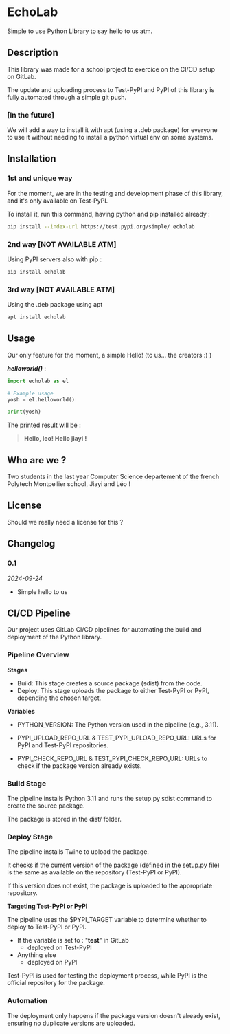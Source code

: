 # EchoLab

Simple to use Python Library to say hello to us atm.

## Description

This library was made for a school project to exercice on the CI/CD setup on GitLab.

The update and uploading process to Test-PyPI and PyPI of this library is fully automated through a simple git push.

### [In the future]

We will add a way to install it with apt (using a .deb package) for everyone to use it without needing to install a python virtual env on some systems.

## Installation 

### 1st and unique way

For the moment, we are in the testing and development phase of this library, and it's only available on Test-PyPI.

To install it, run this command, having python and pip installed already :

```bash
pip install --index-url https://test.pypi.org/simple/ echolab
```

### 2nd way [NOT AVAILABLE ATM]

Using PyPI servers also with pip :

```bash
pip install echolab
```

### 3rd way [NOT AVAILABLE ATM]

Using the .deb package using apt

```bash
apt install echolab
```

## Usage

Our only feature for the moment, a simple Hello! (to us... the creators :) )

***helloworld()*** :

```python
import echolab as el

# Example usage
yosh = el.helloworld()

print(yosh)
```

The printed result will be :

>**Hello, leo! Hello jiayi !**

## Who are we ?

Two students in the last year Computer Science departement of the french Polytech Montpellier school, Jiayi and Léo !

## License

Should we really need a license for this ?

## Changelog

### 0.1
*2024-09-24*

- Simple hello to us 

## CI/CD Pipeline

Our project uses GitLab CI/CD pipelines for automating the build and deployment of the Python library.

### Pipeline Overview

**Stages**

- Build: This stage creates a source package (sdist) from the code.
- Deploy: This stage uploads the package to either Test-PyPI or PyPI, depending the chosen target.

**Variables**

- PYTHON_VERSION: The Python version used in the pipeline (e.g., 3.11).

- PYPI_UPLOAD_REPO_URL & TEST_PYPI_UPLOAD_REPO_URL: URLs for PyPI and Test-PyPI repositories.

- PYPI_CHECK_REPO_URL & TEST_PYPI_CHECK_REPO_URL: URLs to check if the package version already exists.

### Build Stage

The pipeline installs Python 3.11 and runs the setup.py sdist command to create the source package.

The package is stored in the dist/ folder.

### Deploy Stage

The pipeline installs Twine to upload the package.

It checks if the current version of the package (defined in the setup.py file) is the same as available on the repository (Test-PyPI or PyPI).

If this version does not exist, the package is uploaded to the appropriate repository.

**Targeting Test-PyPI or PyPI**

The pipeline uses the $PYPI_TARGET variable to determine whether to deploy to Test-PyPI or PyPI.
- If the variable is set to : "**test**" in GitLab 
  - deployed on Test-PyPI
- Anything else
  - deployed on PyPI

Test-PyPI is used for testing the deployment process, while PyPI is the official repository for the package.

### Automation

The deployment only happens if the package version doesn't already exist, ensuring no duplicate versions are uploaded.